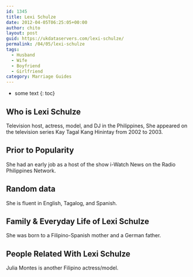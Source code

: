 ```yaml
---
id: 1345
title: Lexi Schulze
date: 2012-04-05T06:25:05+00:00
author: chito
layout: post
guid: https://ukdataservers.com/lexi-schulze/
permalink: /04/05/lexi-schulze
tags:
  - Husband
  - Wife
  - Boyfriend
  - Girlfriend
category: Marriage Guides
---
```


* some text
{: toc}
          
          
## Who is  Lexi Schulze
                  
                  
                  
Television host, actress, model, and DJ in the Philippines, She appeared on the television series Kay Tagal Kang Hinintay from 2002 to 2003.
                  
                
                
                
## Prior to Popularity 
                  
                  
                  
She had an early job as a host of the show i-Watch News on the Radio Philippines Network.
                  
                
                
                
## Random data 
                  
                  
                  
She is fluent in English, Tagalog, and Spanish.
                  
                
                
                
## Family & Everyday Life of Lexi Schulze
                  
                  
                  
She was born to a Filipino-Spanish mother and a German father.
                  
                
                
                
## People Related With  Lexi Schulze
                  
                  
                  
Julia Montes is another Filipino actress/model.
                  
                
              
            
          
          
          
    
    
  
